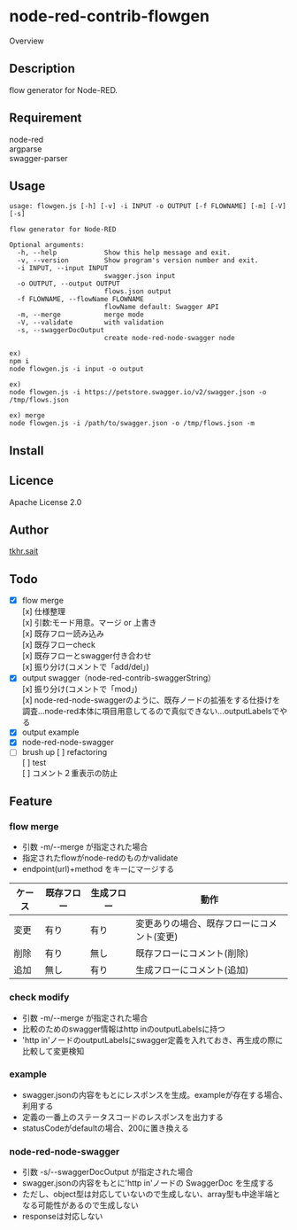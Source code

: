 # node-red-contrib-flowgen

Overview

## Description

flow generator for Node-RED.

## Requirement

node-red  
argparse  
swagger-parser  

## Usage

```
usage: flowgen.js [-h] [-v] -i INPUT -o OUTPUT [-f FLOWNAME] [-m] [-V] [-s]

flow generator for Node-RED

Optional arguments:
  -h, --help            Show this help message and exit.
  -v, --version         Show program's version number and exit.
  -i INPUT, --input INPUT
                        swagger.json input
  -o OUTPUT, --output OUTPUT
                        flows.json output
  -f FLOWNAME, --flowName FLOWNAME
                        flowName default: Swagger API
  -m, --merge           merge mode
  -V, --validate        with validation
  -s, --swaggerDocOutput
                        create node-red-node-swagger node

ex)
npm i
node flowgen.js -i input -o output

ex)
node flowgen.js -i https://petstore.swagger.io/v2/swagger.json -o /tmp/flows.json

ex) merge
node flowgen.js -i /path/to/swagger.json -o /tmp/flows.json -m

```

## Install


## Licence

Apache License 2.0

## Author

[tkhr.sait](https://github.com/tkhr-sait)

## Todo

* [x] flow merge  
[x] 仕様整理  
[x] 引数:モード用意。マージ or 上書き  
[x] 既存フロー読み込み  
[x] 既存フローcheck  
[x] 既存フローとswagger付き合わせ  
[x] 振り分け(コメントで「add/del」)  
* [x] output swagger（node-red-contrib-swaggerString）  
[x] 振り分け(コメントで「mod」)  
[x] node-red-node-swaggerのように、既存ノードの拡張をする仕掛けを調査...node-red本体に項目用意してるので真似できない...outputLabelsでやる  
* [x] output example
* [x] node-red-node-swagger
* [ ] brush up
[ ] refactoring  
[ ] test  
[ ] コメント２重表示の防止  

## Feature

### flow merge

* 引数 -m/--merge が指定された場合
* 指定されたflowがnode-redのものかvalidate
* endpoint(url)+method をキーにマージする  

|ケース|既存フロー|生成フロー|動作|
|-----|--------|--------|----|
|変更|有り|有り|変更ありの場合、既存フローにコメント(変更)|
|削除|有り|無し|既存フローにコメント(削除)|
|追加|無し|有り|生成フローにコメント(追加)|

### check modify

* 引数 -m/--merge が指定された場合
* 比較のためのswagger情報はhttp inのoutputLabelsに持つ
* 'http in'ノードのoutputLabelsにswagger定義を入れておき、再生成の際に比較して変更検知

### example

* swagger.jsonの内容をもとにレスポンスを生成。exampleが存在する場合、利用する
* 定義の一番上のステータスコードのレスポンスを出力する
* statusCodeがdefaultの場合、200に置き換える

### node-red-node-swagger

* 引数 -s/--swaggerDocOutput が指定された場合
* swagger.jsonの内容をもとに'http in'ノードの SwaggerDoc を生成する
* ただし、object型は対応していないので生成しない、array型も中途半端となる可能性があるので生成しない
* responseは対応しない
